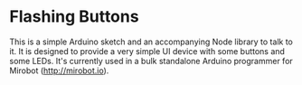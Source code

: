 Flashing Buttons
================

This is a simple Arduino sketch and an accompanying Node library to talk to it. It is designed to provide a very simple UI device with some buttons and some LEDs. It's currently used in a bulk standalone Arduino programmer for Mirobot (http://mirobot.io).
